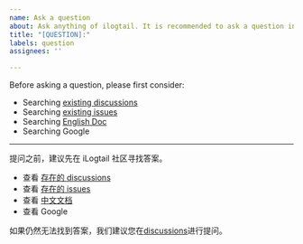 ```yaml
---
name: Ask a question
about: Ask anything of ilogtail. It is recommended to ask a question in discussions.
title: "[QUESTION]:"
labels: question
assignees: ''

---
```


Before asking a question, please first consider:

- Searching [existing discussions](https://github.com/alibaba/loongcollector/discussions/)
- Searching [existing issues](https://github.com/alibaba/loongcollector/issues/)
- Searching [English Doc](https://github.com/alibaba/loongcollector/tree/main/docs/en)
- Searching Google

-------

提问之前，建议先在 iLogtail 社区寻找答案。

- 查看 [存在的 discussions](https://github.com/alibaba/loongcollector/discussions/)
- 查看 [存在的 issues](https://github.com/alibaba/loongcollector/issues/)
- 查看 [中文文档](https://ilogtail.gitbook.io/ilogtail-docs/about/readme)
- 查看 Google

如果仍然无法找到答案，我们建议您在[discussions](https://github.com/alibaba/loongcollector/discussions/)进行提问。
